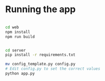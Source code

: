 # Running the app

```bash

cd web
npm install
npm run build


cd server
pip install -r requirements.txt

mv config_template.py config.py
# Edit config.py to set the correct values
python app.py

```

